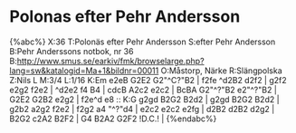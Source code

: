 # Polonas efter Pehr Andersson

{%abc%}
X:36
T:Polonäs efter Pehr Andersson
S:efter Pehr Andersson
B:Pehr Anderssons notbok, nr 36
B:http://www.smus.se/earkiv/fmk/browselarge.php?lang=sw&katalogid=Ma+1&bildnr=00011
O:Måstorp, Närke
R:Slängpolska
Z:Nils L
M:3/4
L:1/16
K:Em
e2eB G2E2 G2"^C?"B2 | f2fe ^d2B2 d2f2 | g2f2 e2g2 f2e2 | ^d2e2 f4 B4 |
cdcB A2c2 e2c2 | BcBA G2"^?"B2 e2"^?"B2 | G2E2 G2B2 e2g2 | f2e^d e8 ::
K:G
g2gd B2G2 B2d2 | g2gd B2G2 B2d2 | g2b2 a2g2 f2e2 | f2g2 a4 "^?"d4 |
e2c2 e2c2 e2fg | d2B2 d2B2 d2g2 | B2G2 c2A2 B2F2 | G4 B2A2 G2F2 !D.C.! | 
{%endabc%}
